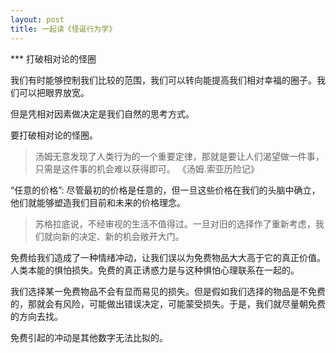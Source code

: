 ```yaml
---
layout: post
title: 一起读《怪诞行为学》
---
```


*** 打破相对论的怪圈

我们有时能够控制我们比较的范围，我们可以转向能提高我们相对幸福的圈子。我们可以把眼界放宽。

但是凭相对因素做决定是我们自然的思考方式。

要打破相对论的怪圈。

> 汤姆无意发现了人类行为的一个重要定律，那就是要让人们渴望做一件事，只需是这件事的机会难以获得即可。
> 《汤姆.索亚历险记》

“任意的价格”: 尽管最初的价格是任意的，但一旦这些价格在我们的头脑中确立，他们就能够塑造我们目前和未来的价格理念。

> 苏格拉底说，不经审视的生活不值得过。一旦对旧的选择作了重新考虑，我们就向新的决定、新的机会敞开大门。

免费给我们造成了一种情绪冲动，让我们误以为免费物品大大高于它的真正价值。人类本能的惧怕损失。免费的真正诱惑力是与这种惧怕心理联系在一起的。

我们选择某一免费物品不会有显而易见的损失。但是假如我们选择的物品是不免费的，那就会有风险，可能做出错误决定，可能蒙受损失。于是，我们就尽量朝免费的方向去找。

免费引起的冲动是其他数字无法比拟的。

